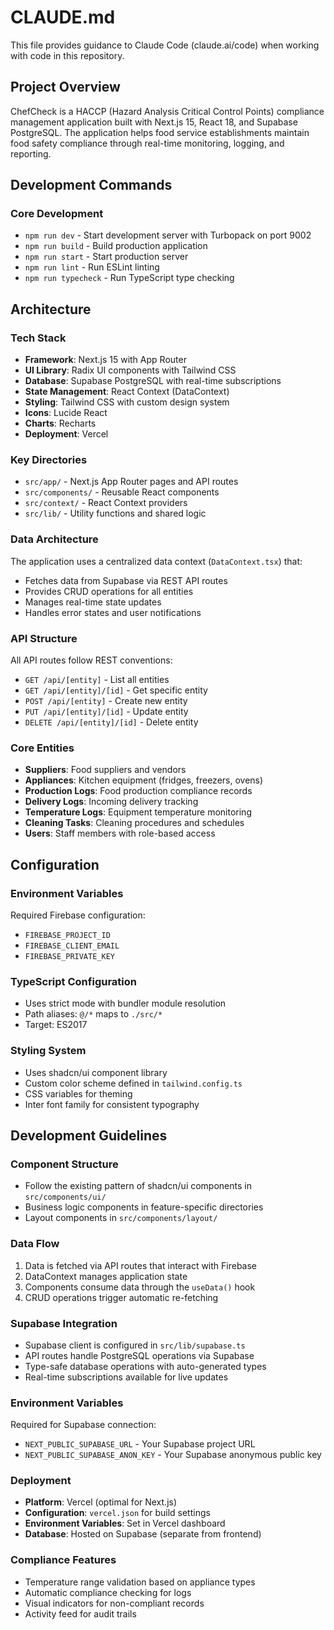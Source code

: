 # CLAUDE.md

This file provides guidance to Claude Code (claude.ai/code) when working with code in this repository.

## Project Overview

ChefCheck is a HACCP (Hazard Analysis Critical Control Points) compliance management application built with Next.js 15, React 18, and Supabase PostgreSQL. The application helps food service establishments maintain food safety compliance through real-time monitoring, logging, and reporting.

## Development Commands

### Core Development
- `npm run dev` - Start development server with Turbopack on port 9002
- `npm run build` - Build production application
- `npm run start` - Start production server
- `npm run lint` - Run ESLint linting
- `npm run typecheck` - Run TypeScript type checking

## Architecture

### Tech Stack
- **Framework**: Next.js 15 with App Router
- **UI Library**: Radix UI components with Tailwind CSS
- **Database**: Supabase PostgreSQL with real-time subscriptions
- **State Management**: React Context (DataContext)
- **Styling**: Tailwind CSS with custom design system
- **Icons**: Lucide React
- **Charts**: Recharts
- **Deployment**: Vercel

### Key Directories
- `src/app/` - Next.js App Router pages and API routes
- `src/components/` - Reusable React components
- `src/context/` - React Context providers
- `src/lib/` - Utility functions and shared logic

### Data Architecture
The application uses a centralized data context (`DataContext.tsx`) that:
- Fetches data from Supabase via REST API routes
- Provides CRUD operations for all entities
- Manages real-time state updates
- Handles error states and user notifications

### API Structure
All API routes follow REST conventions:
- `GET /api/[entity]` - List all entities
- `GET /api/[entity]/[id]` - Get specific entity
- `POST /api/[entity]` - Create new entity
- `PUT /api/[entity]/[id]` - Update entity
- `DELETE /api/[entity]/[id]` - Delete entity

### Core Entities
- **Suppliers**: Food suppliers and vendors
- **Appliances**: Kitchen equipment (fridges, freezers, ovens)
- **Production Logs**: Food production compliance records
- **Delivery Logs**: Incoming delivery tracking
- **Temperature Logs**: Equipment temperature monitoring
- **Cleaning Tasks**: Cleaning procedures and schedules
- **Users**: Staff members with role-based access

## Configuration

### Environment Variables
Required Firebase configuration:
- `FIREBASE_PROJECT_ID`
- `FIREBASE_CLIENT_EMAIL`
- `FIREBASE_PRIVATE_KEY`

### TypeScript Configuration
- Uses strict mode with bundler module resolution
- Path aliases: `@/*` maps to `./src/*`
- Target: ES2017

### Styling System
- Uses shadcn/ui component library
- Custom color scheme defined in `tailwind.config.ts`
- CSS variables for theming
- Inter font family for consistent typography

## Development Guidelines

### Component Structure
- Follow the existing pattern of shadcn/ui components in `src/components/ui/`
- Business logic components in feature-specific directories
- Layout components in `src/components/layout/`

### Data Flow
1. Data is fetched via API routes that interact with Firebase
2. DataContext manages application state
3. Components consume data through the `useData()` hook
4. CRUD operations trigger automatic re-fetching

### Supabase Integration
- Supabase client is configured in `src/lib/supabase.ts`
- API routes handle PostgreSQL operations via Supabase
- Type-safe database operations with auto-generated types
- Real-time subscriptions available for live updates

### Environment Variables
Required for Supabase connection:
- `NEXT_PUBLIC_SUPABASE_URL` - Your Supabase project URL
- `NEXT_PUBLIC_SUPABASE_ANON_KEY` - Your Supabase anonymous public key

### Deployment
- **Platform**: Vercel (optimal for Next.js)
- **Configuration**: `vercel.json` for build settings
- **Environment Variables**: Set in Vercel dashboard
- **Database**: Hosted on Supabase (separate from frontend)

### Compliance Features
- Temperature range validation based on appliance types
- Automatic compliance checking for logs
- Visual indicators for non-compliant records
- Activity feed for audit trails